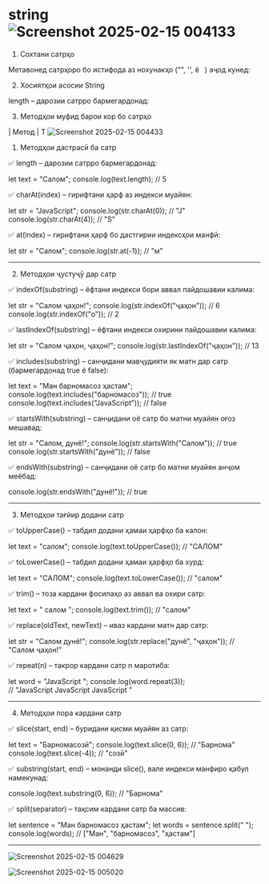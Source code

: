 # string![Screenshot 2025-02-15 004133](https://github.com/user-attachments/assets/fd092b6d-9723-466f-be3b-d7cb9819fbd9)
1. Сохтани сатрҳо

Метавонед сатрҳоро бо истифода аз нохунакҳо ("", '', ё ` `) эҷод кунед:


2. Хосиятҳои асосии String

length – дарозии сатрро бармегардонад:



3. Методҳои муфид барои кор бо сатрҳо

| Метод | Т
![Screenshot 2025-02-15 004433](https://github.com/user-attachments/assets/0ad5ae8f-8b36-40b6-9552-cbe5c66f745e)

1. Методҳои дастрасӣ ба сатр

✅ length – дарозии сатрро бармегардонад:

let text = "Салом";
console.log(text.length);  // 5

✅ charAt(index) – гирифтани ҳарф аз индекси муайян:

let str = "JavaScript";
console.log(str.charAt(0));  // "J"
console.log(str.charAt(4));  // "S"

✅ at(index) – гирифтани ҳарф бо дастгирии индексҳои манфӣ:

let str = "Салом";
console.log(str.at(-1));  // "м"


---

2. Методҳои ҷустуҷӯ дар сатр

✅ indexOf(substring) – ёфтани индекси бори аввал пайдошавии калима:

let str = "Салом ҷаҳон!";
console.log(str.indexOf("ҷаҳон"));  // 6
console.log(str.indexOf("о"));  // 2

✅ lastIndexOf(substring) – ёфтани индекси охирини пайдошавии калима:

let str = "Салом ҷаҳон, ҷаҳон!";
console.log(str.lastIndexOf("ҷаҳон"));  // 13

✅ includes(substring) – санҷидани мавҷудияти як матн дар сатр (бармегардонад true ё false):

let text = "Ман барномасоз ҳастам";
console.log(text.includes("барномасоз"));  // true
console.log(text.includes("JavaScript"));  // false

✅ startsWith(substring) – санҷидани оё сатр бо матни муайян оғоз мешавад:

let str = "Салом, дунё!";
console.log(str.startsWith("Салом"));  // true
console.log(str.startsWith("дунё"));  // false

✅ endsWith(substring) – санҷидани оё сатр бо матни муайян анҷом меёбад:

console.log(str.endsWith("дунё!"));  // true


---

3. Методҳои тағйир додани сатр

✅ toUpperCase() – табдил додани ҳамаи ҳарфҳо ба калон:

let text = "салом";
console.log(text.toUpperCase());  // "САЛОМ"

✅ toLowerCase() – табдил додани ҳамаи ҳарфҳо ба хурд:

let text = "САЛОМ";
console.log(text.toLowerCase());  // "салом"

✅ trim() – тоза кардани фосилаҳо аз аввал ва охири сатр:

let text = "  салом  ";
console.log(text.trim());  // "салом"

✅ replace(oldText, newText) – иваз кардани матн дар сатр:

let str = "Салом дунё!";
console.log(str.replace("дунё", "ҷаҳон"));  // "Салом ҷаҳон!"

✅ repeat(n) – такрор кардани сатр n маротиба:

let word = "JavaScript ";
console.log(word.repeat(3));  
// "JavaScript JavaScript JavaScript "


---

4. Методҳои пора кардани сатр

✅ slice(start, end) – буридани қисми муайян аз сатр:

let text = "Барномасозӣ";
console.log(text.slice(0, 6));  // "Барнома"
console.log(text.slice(-4));  // "созӣ"

✅ substring(start, end) – монанди slice(), вале индекси манфиро қабул намекунад:

console.log(text.substring(0, 6));  // "Барнома"

✅ split(separator) – тақсим кардани сатр ба массив:

let sentence = "Ман барномасоз ҳастам";
let words = sentence.split(" ");  
console.log(words);  // ["Ман", "барномасоз", "ҳастам"]


---

![Screenshot 2025-02-15 004629](https://github.com/user-attachments/assets/dddcf792-c54f-4ccc-bfde-01a7cc503b2c)

![Screenshot 2025-02-15 005020](https://github.com/user-attachments/assets/e765e03f-639c-417e-8515-8d9905710992)



